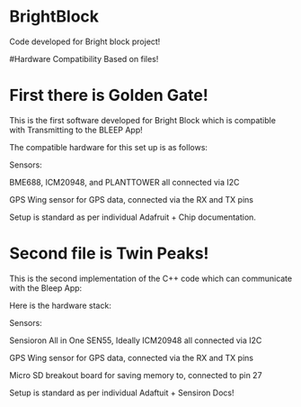 # BrightBlock
Code developed for Bright block project!

#Hardware Compatibility Based on files!

# First there is Golden Gate!

This is the first software developed for Bright Block which is compatible with Transmitting to the BLEEP App! 

The compatible hardware for this set up is as follows:

Sensors:

BME688, ICM20948, and PLANTTOWER all connected via I2C

GPS Wing sensor for GPS data, connected via the RX and TX pins

Setup is standard as per individual Adafruit + Chip documentation. 


# Second file is Twin Peaks!

This is the second implementation of the C++ code which can communicate with the Bleep App:

Here is the hardware stack:

Sensors:

Sensioron All in One SEN55, Ideally ICM20948 all connected via I2C

GPS Wing sensor for GPS data, connected via the RX and TX pins

Micro SD breakout board for saving memory to, connected to pin 27

Setup is standard as per individual Adaftuit + Sensiron Docs!





